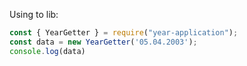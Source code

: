 Using to lib:

```js
const { YearGetter } = require("year-application");
const data = new YearGetter('05.04.2003');
console.log(data)
```